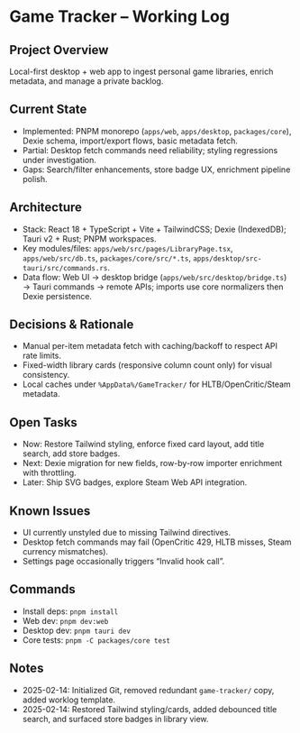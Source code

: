 # Game Tracker – Working Log

## Project Overview
Local-first desktop + web app to ingest personal game libraries, enrich metadata, and manage a private backlog.

## Current State
- Implemented: PNPM monorepo (`apps/web`, `apps/desktop`, `packages/core`), Dexie schema, import/export flows, basic metadata fetch.
- Partial: Desktop fetch commands need reliability; styling regressions under investigation.
- Gaps: Search/filter enhancements, store badge UX, enrichment pipeline polish.

## Architecture
- Stack: React 18 + TypeScript + Vite + TailwindCSS; Dexie (IndexedDB); Tauri v2 + Rust; PNPM workspaces.
- Key modules/files: `apps/web/src/pages/LibraryPage.tsx`, `apps/web/src/db.ts`, `packages/core/src/*.ts`, `apps/desktop/src-tauri/src/commands.rs`.
- Data flow: Web UI → desktop bridge (`apps/web/src/desktop/bridge.ts`) → Tauri commands → remote APIs; imports use core normalizers then Dexie persistence.

## Decisions & Rationale
- Manual per-item metadata fetch with caching/backoff to respect API rate limits.
- Fixed-width library cards (responsive column count only) for visual consistency.
- Local caches under `%AppData%/GameTracker/` for HLTB/OpenCritic/Steam metadata.

## Open Tasks
- Now: Restore Tailwind styling, enforce fixed card layout, add title search, add store badges.
- Next: Dexie migration for new fields, row-by-row importer enrichment with throttling.
- Later: Ship SVG badges, explore Steam Web API integration.

## Known Issues
- UI currently unstyled due to missing Tailwind directives.
- Desktop fetch commands may fail (OpenCritic 429, HLTB misses, Steam currency mismatches).
- Settings page occasionally triggers “Invalid hook call”.

## Commands
- Install deps: `pnpm install`
- Web dev: `pnpm dev:web`
- Desktop dev: `pnpm tauri dev`
- Core tests: `pnpm -C packages/core test`

## Notes
- 2025-02-14: Initialized Git, removed redundant `game-tracker/` copy, added worklog template.
- 2025-02-14: Restored Tailwind styling/cards, added debounced title search, and surfaced store badges in library view.
